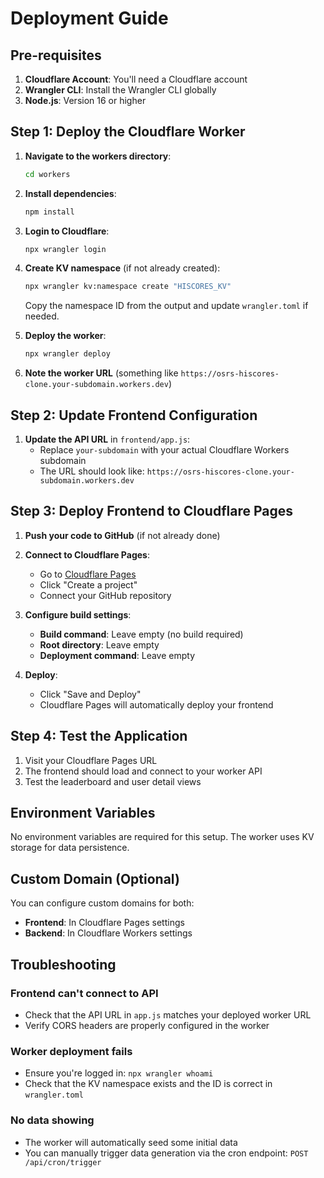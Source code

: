 # Deployment Guide

## Pre-requisites

1. **Cloudflare Account**: You'll need a Cloudflare account
2. **Wrangler CLI**: Install the Wrangler CLI globally
3. **Node.js**: Version 16 or higher

## Step 1: Deploy the Cloudflare Worker

1. **Navigate to the workers directory**:
   ```bash
   cd workers
   ```

2. **Install dependencies**:
   ```bash
   npm install
   ```

3. **Login to Cloudflare**:
   ```bash
   npx wrangler login
   ```

4. **Create KV namespace** (if not already created):
   ```bash
   npx wrangler kv:namespace create "HISCORES_KV"
   ```
   
   Copy the namespace ID from the output and update `wrangler.toml` if needed.

5. **Deploy the worker**:
   ```bash
   npx wrangler deploy
   ```

6. **Note the worker URL** (something like `https://osrs-hiscores-clone.your-subdomain.workers.dev`)

## Step 2: Update Frontend Configuration

1. **Update the API URL** in `frontend/app.js`:
   - Replace `your-subdomain` with your actual Cloudflare Workers subdomain
   - The URL should look like: `https://osrs-hiscores-clone.your-subdomain.workers.dev`

## Step 3: Deploy Frontend to Cloudflare Pages

1. **Push your code to GitHub** (if not already done)

2. **Connect to Cloudflare Pages**:
   - Go to [Cloudflare Pages](https://pages.cloudflare.com/)
   - Click "Create a project"
   - Connect your GitHub repository

3. **Configure build settings**:
   - **Build command**: Leave empty (no build required)
   - **Root directory**: Leave empty
   - **Deployment command**: Leave empty



4. **Deploy**:
   - Click "Save and Deploy"
   - Cloudflare Pages will automatically deploy your frontend

## Step 4: Test the Application

1. Visit your Cloudflare Pages URL
2. The frontend should load and connect to your worker API
3. Test the leaderboard and user detail views

## Environment Variables

No environment variables are required for this setup. The worker uses KV storage for data persistence.

## Custom Domain (Optional)

You can configure custom domains for both:
- **Frontend**: In Cloudflare Pages settings
- **Backend**: In Cloudflare Workers settings

## Troubleshooting

### Frontend can't connect to API
- Check that the API URL in `app.js` matches your deployed worker URL
- Verify CORS headers are properly configured in the worker

### Worker deployment fails
- Ensure you're logged in: `npx wrangler whoami`
- Check that the KV namespace exists and the ID is correct in `wrangler.toml`

### No data showing
- The worker will automatically seed some initial data
- You can manually trigger data generation via the cron endpoint: `POST /api/cron/trigger`
